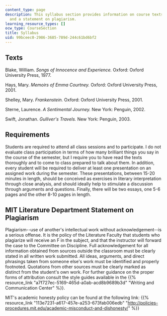 ```yaml
---
content_type: page
description: This syllabus section provides information on course texts and requirements,
  and a statement on plagiarism.
learning_resource_types: []
ocw_type: CourseSection
title: Syllabus
uid: 99bceec0-2986-3685-789d-244c61bd6bf2
---
```


Texts
-----

Blake, William. _Songs of Innocence and Experience._ Oxford: Oxford University Press, 1977.

Hays, Mary. _Memoirs of Emma Courtney._ Oxford: Oxford University Press, 2001.

Shelley, Mary. _Frankenstein._ Oxford: Oxford University Press, 2001.

Sterne, Laurence. _A Sentimental Journey._ New York: Penguin, 2002.

Swift, Jonathan. _Gulliver's Travels._ New York: Penguin, 2003.

Requirements
------------

Students are required to attend all class sessions and to participate. I do not evaluate class participation in terms of how many brilliant things you say in the course of the semester, but I require you to have read the texts thoroughly and to come to class prepared to talk about them. In addition, every student will be required to deliver at least one presentation on an assigned work during the semester. These presentations, between 15-20 minutes in length, should be conceived as exercises in literary interpretation through close analysis, and should ideally help to stimulate a discussion through arguments and questions. Finally, there will be two essays, one 5-6 pages and the other 8-10 pages in length.

MIT Literature Department Statement on Plagiarism
-------------------------------------------------

Plagiarism--use of another's intellectual work without acknowledgement--is a serious offense. It is the policy of the Literature Faculty that students who plagiarize will receive an F in the subject, and that the instructor will forward the case to the Committee on Discipline. Full acknowledgement for all information obtained from sources outside the classroom must be clearly stated in all written work submitted. All ideas, arguments, and direct phrasings taken from someone else's work must be identified and properly footnoted. Quotations from other sources must be clearly marked as distinct from the student's own work. For further guidance on the proper forms of attribution consult the style guides available in the {{% resource_link "a7f727ec-5169-465d-a0ab-acd8b9689b3d" "Writing and Communication Center" %}}.

MIT's academic honesty policy can be found at the following link: {{% resource_link "113e7231-a617-457e-a253-673fab006edb" "http://policies-procedures.mit.edu/academic-misconduct-and-dishonesty/" %}}